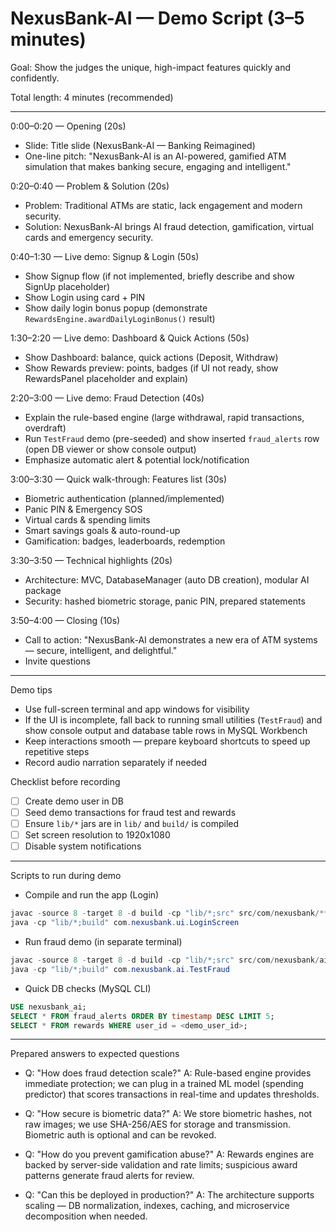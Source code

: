 # NexusBank-AI — Demo Script (3–5 minutes)

Goal: Show the judges the unique, high-impact features quickly and confidently.

Total length: 4 minutes (recommended)

---

0:00–0:20 — Opening (20s)
- Slide: Title slide (NexusBank-AI — Banking Reimagined)
- One-line pitch: "NexusBank-AI is an AI-powered, gamified ATM simulation that makes banking secure, engaging and intelligent."

0:20–0:40 — Problem & Solution (20s)
- Problem: Traditional ATMs are static, lack engagement and modern security.
- Solution: NexusBank-AI brings AI fraud detection, gamification, virtual cards and emergency security.

0:40–1:30 — Live demo: Signup & Login (50s)
- Show Signup flow (if not implemented, briefly describe and show SignUp placeholder)
- Show Login using card + PIN
- Show daily login bonus popup (demonstrate `RewardsEngine.awardDailyLoginBonus()` result)

1:30–2:20 — Live demo: Dashboard & Quick Actions (50s)
- Show Dashboard: balance, quick actions (Deposit, Withdraw)
- Show Rewards preview: points, badges (if UI not ready, show RewardsPanel placeholder and explain)

2:20–3:00 — Live demo: Fraud Detection (40s)
- Explain the rule-based engine (large withdrawal, rapid transactions, overdraft)
- Run `TestFraud` demo (pre-seeded) and show inserted `fraud_alerts` row (open DB viewer or show console output)
- Emphasize automatic alert & potential lock/notification

3:00–3:30 — Quick walk-through: Features list (30s)
- Biometric authentication (planned/implemented)
- Panic PIN & Emergency SOS
- Virtual cards & spending limits
- Smart savings goals & auto-round-up
- Gamification: badges, leaderboards, redemption

3:30–3:50 — Technical highlights (20s)
- Architecture: MVC, DatabaseManager (auto DB creation), modular AI package
- Security: hashed biometric storage, panic PIN, prepared statements

3:50–4:00 — Closing (10s)
- Call to action: "NexusBank-AI demonstrates a new era of ATM systems — secure, intelligent, and delightful."
- Invite questions

---

Demo tips
- Use full-screen terminal and app windows for visibility
- If the UI is incomplete, fall back to running small utilities (`TestFraud`) and show console output and database table rows in MySQL Workbench
- Keep interactions smooth — prepare keyboard shortcuts to speed up repetitive steps
- Record audio narration separately if needed

Checklist before recording
- [ ] Create demo user in DB
- [ ] Seed demo transactions for fraud test and rewards
- [ ] Ensure `lib/*` jars are in `lib/` and `build/` is compiled
- [ ] Set screen resolution to 1920x1080
- [ ] Disable system notifications

---

Scripts to run during demo
- Compile and run the app (Login)
```powershell
javac -source 8 -target 8 -d build -cp "lib/*;src" src/com/nexusbank/**/*.java
java -cp "lib/*;build" com.nexusbank.ui.LoginScreen
```

- Run fraud demo (in separate terminal)
```powershell
javac -source 8 -target 8 -d build -cp "lib/*;src" src/com/nexusbank/ai/TestFraud.java
java -cp "lib/*;build" com.nexusbank.ai.TestFraud
```

- Quick DB checks (MySQL CLI)
```sql
USE nexusbank_ai;
SELECT * FROM fraud_alerts ORDER BY timestamp DESC LIMIT 5;
SELECT * FROM rewards WHERE user_id = <demo_user_id>;
```

---

Prepared answers to expected questions
- Q: "How does fraud detection scale?"
  A: Rule-based engine provides immediate protection; we can plug in a trained ML model (spending predictor) that scores transactions in real-time and updates thresholds.

- Q: "How secure is biometric data?"
  A: We store biometric hashes, not raw images; we use SHA-256/AES for storage and transmission. Biometric auth is optional and can be revoked.

- Q: "How do you prevent gamification abuse?"
  A: Rewards engines are backed by server-side validation and rate limits; suspicious award patterns generate fraud alerts for review.

- Q: "Can this be deployed in production?"
  A: The architecture supports scaling — DB normalization, indexes, caching, and microservice decomposition when needed.

